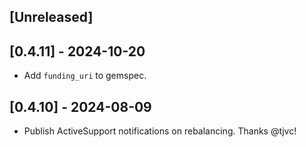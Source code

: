 ## [Unreleased]

## [0.4.11] - 2024-10-20

- Add `funding_uri` to gemspec.

## [0.4.10] - 2024-08-09

- Publish ActiveSupport notifications on rebalancing. Thanks @tjvc!
